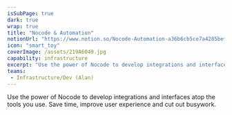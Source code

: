 ```yaml
---
isSubPage: true
dark: true
wrap: true
title: "Nocode & Automation"
notionUrl: "https://www.notion.so/Nocode-Automation-a36b6cb5ce7a4285bef3e2fb238304e9"
icon: "smart_toy"
coverImage: /assets/219A6049.jpg
capability: infrastructure
excerpt: "Use the power of Nocode to develop integrations and interfaces atop the tools you use. Save time, improve user experience and cut out busywork."
teams: 
 - Infrastructure/Dev (Alan)
---
```


Use the power of Nocode to develop integrations and interfaces atop the tools you use. Save time, improve user experience and cut out busywork.